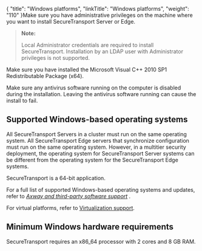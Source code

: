 {
    "title": "Windows platforms",
    "linkTitle": "Windows platforms",
    "weight": "110"
}Make sure you have administrative privileges on the machine where you want to install <span class="mc-variable axway_variables.Component_Short_Name variable">SecureTransport</span> Server or Edge.

> **Note:**
>
> Local Administrator credentials are required to install SecureTransport. Installation by an LDAP user with Administrator privileges is not supported.

Make sure you have installed the Microsoft Visual C++ 2010 SP1 Redistributable Package (x64).

Make sure any antivirus software running on the computer is disabled during the installation. Leaving the antivirus software running can cause the install to fail.

## Supported Windows-based operating systems

All <span class="mc-variable axway_variables.Component_Short_Name variable">SecureTransport</span> Servers in a cluster must run on the same operating system. All <span class="mc-variable axway_variables.Component_Short_Name variable">SecureTransport</span> Edge servers that synchronize configuration must run on the same operating system. However, in a multitier security deployment, the operating system for <span class="mc-variable axway_variables.Component_Short_Name variable">SecureTransport</span> Server systems can be different from the operating system for the <span class="mc-variable axway_variables.Component_Short_Name variable">SecureTransport</span> Edge systems.

<span class="mc-variable axway_variables.Component_Short_Name variable">SecureTransport</span> is a 64-bit application.

For a full list of supported Windows-based operating systems and updates, refer to <a href="https://docs.axway.com/bundle/SecureTransport_55_AdministratorGuide_allOS_en_HTML5/page/Content/AdministratorsGuide/introduction/r_st_Axway_and_third-party_software_support.htm" class="MCXref xref"><em>Axway and third-party software support</em></a> .

For virtual platforms, refer to <a href="../virtualization_support#beforeinstallst_3365039947_1107263" class="MCXref xref">Virtualization support</a>.

## Minimum Windows hardware requirements

<span class="mc-variable axway_variables.Component_Short_Name variable">SecureTransport</span> requires an x86\_64 processor with 2 cores and 8 GB RAM.
